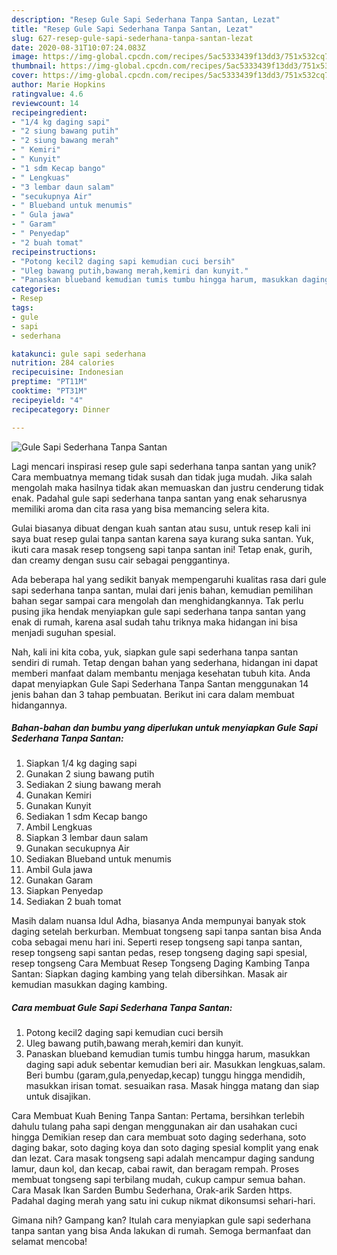 ```yaml
---
description: "Resep Gule Sapi Sederhana Tanpa Santan, Lezat"
title: "Resep Gule Sapi Sederhana Tanpa Santan, Lezat"
slug: 627-resep-gule-sapi-sederhana-tanpa-santan-lezat
date: 2020-08-31T10:07:24.083Z
image: https://img-global.cpcdn.com/recipes/5ac5333439f13dd3/751x532cq70/gule-sapi-sederhana-tanpa-santan-foto-resep-utama.jpg
thumbnail: https://img-global.cpcdn.com/recipes/5ac5333439f13dd3/751x532cq70/gule-sapi-sederhana-tanpa-santan-foto-resep-utama.jpg
cover: https://img-global.cpcdn.com/recipes/5ac5333439f13dd3/751x532cq70/gule-sapi-sederhana-tanpa-santan-foto-resep-utama.jpg
author: Marie Hopkins
ratingvalue: 4.6
reviewcount: 14
recipeingredient:
- "1/4 kg daging sapi"
- "2 siung bawang putih"
- "2 siung bawang merah"
- " Kemiri"
- " Kunyit"
- "1 sdm Kecap bango"
- " Lengkuas"
- "3 lembar daun salam"
- "secukupnya Air"
- " Blueband untuk menumis"
- " Gula jawa"
- " Garam"
- " Penyedap"
- "2 buah tomat"
recipeinstructions:
- "Potong kecil2 daging sapi kemudian cuci bersih"
- "Uleg bawang putih,bawang merah,kemiri dan kunyit."
- "Panaskan blueband kemudian tumis tumbu hingga harum, masukkan daging sapi aduk sebentar kemudian beri air. Masukkan lengkuas,salam. Beri bumbu (garam,gula,penyedap,kecap) tunggu hingga mendidih, masukkan irisan tomat. sesuaikan rasa. Masak hingga matang dan siap untuk disajikan."
categories:
- Resep
tags:
- gule
- sapi
- sederhana

katakunci: gule sapi sederhana 
nutrition: 284 calories
recipecuisine: Indonesian
preptime: "PT11M"
cooktime: "PT31M"
recipeyield: "4"
recipecategory: Dinner

---
```



![Gule Sapi Sederhana Tanpa Santan](https://img-global.cpcdn.com/recipes/5ac5333439f13dd3/751x532cq70/gule-sapi-sederhana-tanpa-santan-foto-resep-utama.jpg)

Lagi mencari inspirasi resep gule sapi sederhana tanpa santan yang unik? Cara membuatnya memang tidak susah dan tidak juga mudah. Jika salah mengolah maka hasilnya tidak akan memuaskan dan justru cenderung tidak enak. Padahal gule sapi sederhana tanpa santan yang enak seharusnya memiliki aroma dan cita rasa yang bisa memancing selera kita.

Gulai biasanya dibuat dengan kuah santan atau susu, untuk resep kali ini saya buat resep gulai tanpa santan karena saya kurang suka santan. Yuk, ikuti cara masak resep tongseng sapi tanpa santan ini! Tetap enak, gurih, dan creamy dengan susu cair sebagai penggantinya.

Ada beberapa hal yang sedikit banyak mempengaruhi kualitas rasa dari gule sapi sederhana tanpa santan, mulai dari jenis bahan, kemudian pemilihan bahan segar sampai cara mengolah dan menghidangkannya. Tak perlu pusing jika hendak menyiapkan gule sapi sederhana tanpa santan yang enak di rumah, karena asal sudah tahu triknya maka hidangan ini bisa menjadi suguhan spesial.


Nah, kali ini kita coba, yuk, siapkan gule sapi sederhana tanpa santan sendiri di rumah. Tetap dengan bahan yang sederhana, hidangan ini dapat memberi manfaat dalam membantu menjaga kesehatan tubuh kita. Anda dapat menyiapkan Gule Sapi Sederhana Tanpa Santan menggunakan 14 jenis bahan dan 3 tahap pembuatan. Berikut ini cara dalam membuat hidangannya.

<!--inarticleads1-->

##### Bahan-bahan dan bumbu yang diperlukan untuk menyiapkan Gule Sapi Sederhana Tanpa Santan:

1. Siapkan 1/4 kg daging sapi
1. Gunakan 2 siung bawang putih
1. Sediakan 2 siung bawang merah
1. Gunakan  Kemiri
1. Gunakan  Kunyit
1. Sediakan 1 sdm Kecap bango
1. Ambil  Lengkuas
1. Siapkan 3 lembar daun salam
1. Gunakan secukupnya Air
1. Sediakan  Blueband untuk menumis
1. Ambil  Gula jawa
1. Gunakan  Garam
1. Siapkan  Penyedap
1. Sediakan 2 buah tomat


Masih dalam nuansa Idul Adha, biasanya Anda mempunyai banyak stok daging setelah berkurban. Membuat tongseng sapi tanpa santan bisa Anda coba sebagai menu hari ini. Seperti resep tongseng sapi tanpa santan, resep tongseng sapi santan pedas, resep tongseng daging sapi spesial, resep tongseng Cara Membuat Resep Tongseng Daging Kambing Tanpa Santan: Siapkan daging kambing yang telah dibersihkan. Masak air kemudian masukkan daging kambing. 

<!--inarticleads2-->

##### Cara membuat Gule Sapi Sederhana Tanpa Santan:

1. Potong kecil2 daging sapi kemudian cuci bersih
1. Uleg bawang putih,bawang merah,kemiri dan kunyit.
1. Panaskan blueband kemudian tumis tumbu hingga harum, masukkan daging sapi aduk sebentar kemudian beri air. Masukkan lengkuas,salam. Beri bumbu (garam,gula,penyedap,kecap) tunggu hingga mendidih, masukkan irisan tomat. sesuaikan rasa. Masak hingga matang dan siap untuk disajikan.


Cara Membuat Kuah Bening Tanpa Santan: Pertama, bersihkan terlebih dahulu tulang paha sapi dengan menggunakan air dan usahakan cuci hingga Demikian resep dan cara membuat soto daging sederhana, soto daging bakar, soto daging koya dan soto daging spesial komplit yang enak dan lezat. Cara masak tongseng sapi adalah mencampur daging sandung lamur, daun kol, dan kecap, cabai rawit, dan beragam rempah. Proses membuat tongseng sapi terbilang mudah, cukup campur semua bahan. Cara Masak Ikan Sarden Bumbu Sederhana, Orak-arik Sarden https. Padahal daging merah yang satu ini cukup nikmat dikonsumsi sehari-hari. 

Gimana nih? Gampang kan? Itulah cara menyiapkan gule sapi sederhana tanpa santan yang bisa Anda lakukan di rumah. Semoga bermanfaat dan selamat mencoba!
